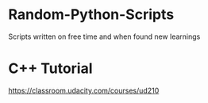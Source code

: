 # Random-Python-Scripts
Scripts written on free time and when found new learnings

# C++ Tutorial
https://classroom.udacity.com/courses/ud210
